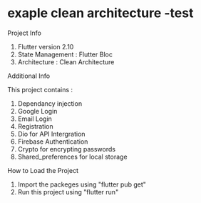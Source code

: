 # exaple clean architecture -test


Project Info

1. Flutter version 2.10
2. State Management : Flutter Bloc
3. Architecture : Clean Architecture


Additional Info

This project contains :
1. Dependancy injection
2. Google Login
3. Email Login
4. Registration
5. Dio for API Intergration
6. Firebase Authentication
7. Crypto for encrypting passwords
8. Shared_preferences for local storage

How to Load the Project
1. Import the packeges using "flutter pub get" 
2. Run this project using "flutter run"

